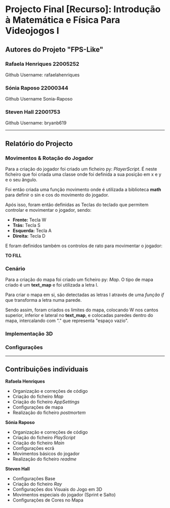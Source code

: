 # Projecto Final [Recurso]: Introdução à Matemática e Física Para Videojogos I 

 
## Autores do Projeto "FPS-Like"

### Rafaela Henriques 22005252
Github Username: rafaelahenriques

### Sónia Raposo 22000344
Github Username Sonia-Raposo 

### Steven Hall 22001753
Github Username: bryanb619

---

## Relatório do Projecto

### Movimentos & Rotação do Jogador
Para a criação do jogador foi criado um ficheiro py: *PlayerScript*. 
É neste ficheiro que foi criada uma classe onde foi definida a sua posição em x e y e o seu ângulo.

Foi então criada uma função movimento onde é utilizada a biblioteca **math** para definir o sin e cos do movimento do jogador.

Após isso, foram então definidas as Teclas do teclado que permitem controlar e movimentar o jogador, sendo:

* **Frente:** Tecla W
* **Trás:** Tecla S
* **Esquerda:** Tecla A
* **Direita:** Tecla D

E foram definidos também os controlos de rato para movimentar o jogador:

**TO FILL**



### Cenário
Para a criação do mapa foi criado um ficheiro py: *Map*. O tipo de mapa criado é um **text_map** e foi utilizada a letra I.

Para criar o mapa em si, são detectadas as letras I através de uma *função if* que transforma a letra numa parede.

Sendo assim, foram criados os limites do mapa, colocando W nos cantos superior, inferior e lateral no **text_map**, e colocadas paredes dentro do mapa, intercalando com "." que representa "espaço vazio".




### Implementação 3D


### Configurações



---
## Contribuições individuais
**Rafaela Henriques**
* Organização e correções de código
* Criação do ficheiro *Map*
* Criação do ficheiro *AppSettings*
* Configurações de mapa
* Realização do ficheiro *postmortem*

**Sónia Raposo**
* Organização e correções de código
* Criação do ficheiro *PlayScript*
* Criação do ficheiro *Main*
* Configurações ecrã
* Movimentos básicos do jogador
* Realização do ficheiro *readme*

**Steven Hall**
* Configurações Base
* Criação do ficheiro *Ray*
* Configurações dos Visuais do Jogo em 3D
* Movimentos especiais do jogador (Sprint e Salto)
* Configurações de Cores no Mapa
